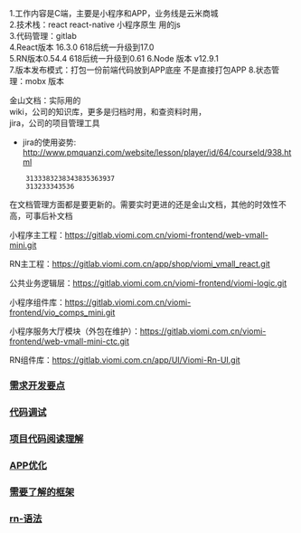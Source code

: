 1.工作内容是C端，主要是小程序和APP，业务线是云米商城  
2.技术栈：react  react-native 小程序原生 用的js  
3.代码管理：gitlab  
4.React版本 16.3.0  618后统一升级到17.0   
5.RN版本0.54.4    618后统一升级到0.61 
6.Node 版本 v12.9.1  
7.版本发布模式：打包一份前端代码放到APP底座 不是直接打包APP 
8.状态管理：mobx 版本  

金山文档：实际用的  
wiki，公司的知识库，更多是归档时用，和查资料时用，  
jira，公司的项目管理工具  
- jira的使用姿势: http://www.pmquanzi.com/website/lesson/player/id/64/courseId/938.html  

```十六 0x
    3133383238343835363937
    313233343536 
```
在文档管理方面都是要更新的。需要实时更进的还是金山文档，其他的时效性不高，可事后补文档 


小程序主工程：https://gitlab.viomi.com.cn/viomi-frontend/web-vmall-mini.git

RN主工程：https://gitlab.viomi.com.cn/app/shop/viomi_vmall_react.git

公共业务逻辑层：https://gitlab.viomi.com.cn/viomi-frontend/viomi-logic.git

小程序组件库：https://gitlab.viomi.com.cn/viomi-frontend/vio_comps_mini.git

小程序服务大厅模块（外包在维护）：https://gitlab.viomi.com.cn/viomi-frontend/web-vmall-mini-ctc.git

RN组件库：https://gitlab.viomi.com.cn/app/UI/Viomi-Rn-UI.git






### [需求开发要点](./需求开发要点.md)
### [代码调试](./调试要点.md)
### [项目代码阅读理解](./项目代码阅读理解.md)
### [APP优化](./APP优化.md)
### [需要了解的框架](./需要了解的框架.md)
### [rn-语法](./rn-语法.md)



